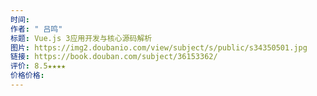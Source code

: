 ```yaml
---
时间: 
作者: " 吕鸣"
标题: Vue.js 3应用开发与核心源码解析
图片: https://img2.doubanio.com/view/subject/s/public/s34350501.jpg
链接: https://book.douban.com/subject/36153362/
评价: 8.5★★★★
价格价格:
---
```


